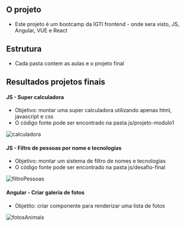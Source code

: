 ## O projeto

* Este projeto é um bootcamp da IGTI frontend - onde sera visto, JS, Angular, VUE e React


## Estrutura
* Cada pasta contem as aulas e o projeto final

## Resultados projetos finais

#### JS - Super calculadora
* Objetivo: montar uma super calculadora utilizando apenas html, javascript e css
* O código fonte pode ser encontrado na pasta js/projeto-modulo1

![calculadora](https://user-images.githubusercontent.com/47106171/93672386-d7b5df80-fa80-11ea-99ff-5630ae111400.gif)


#### JS - Filtro de pessoas  por nome e tecnologias

* Objetivo: montar um sistema de filtro de nomes e tecnologias
* O código fonte pode ser encontrado na pasta js/desafio-final

![filtroPessoas](https://user-images.githubusercontent.com/47106171/94351450-f68f1580-002e-11eb-910a-b34a44086001.gif)


#### Angular - Criar galeria de fotos

* Objetito: criar componente para renderizar uma lista de fotos

![fotosAnimais](https://user-images.githubusercontent.com/47106171/95016653-b0d3dd80-062a-11eb-906d-ba6b297d6058.gif)


